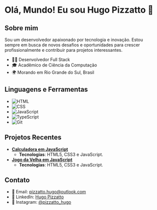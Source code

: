# Olá, Mundo! Eu sou Hugo Pizzatto 👋

## Sobre mim
  Sou um desenvolvedor apaixonado por tecnologia e inovação. Estou sempre em busca de novos desafios e oportunidades para crescer profissionalmente e contribuir para projetos interessantes.

- 👨‍💻 Desenvolvedor Full Stack
- 🎓 Acadêmico de Ciência da Computação
- 🌍 Morando em Rio Grande do Sul, Brasil

## Linguagens e Ferramentas
- ![HTML](https://img.shields.io/badge/-HTML5-800080?style=flat&logo=html5&logoColor=24292e)
- ![CSS](https://img.shields.io/badge/-CSS3-800080?style=flat&logo=css3&logoColor=24292e)
- ![JavaScript](https://img.shields.io/badge/-JavaScript-800080?style=flat&logo=javascript&logoColor=24292e)
- ![TypeScript](https://img.shields.io/badge/-TypeScript-800080?style=flat&logo=typescript&logoColor=24292e)
- ![Git](https://img.shields.io/badge/-Git-800080?style=flat&logo=git&logoColor=24292e)

## Projetos Recentes
- **[Calculadora em JavaScript](https://github.com/HugoPizzatto/JS_Calculator)**
  - **Tecnologias**: HTML5, CSS3 e JavaScript.
- **[Jogo da Velha em JavaScript](https://github.com/HugoPizzatto/JS_TicTacToe)**
  - **Tecnologias**: HTML5, CSS3 e JavaScript.

## Contato
- 📧 Email: pizzatto.hugo@outlook.com
- 🔗 LinkedIn: [Hugo Pizzatto](https://www.linkedin.com/in/hugo-pizzatto)
- 📸 Instagram: [@pizzatto_hugo](https://www.instagram.com/pizzatto.hugo/)
